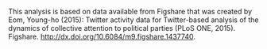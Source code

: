 This analysis is based on data available from Figshare that was created by Eom, Young-ho (2015): Twitter activity data for Twitter-based analysis of the dynamics of collective attention to political parties (PLoS ONE, 2015).
Figshare. http://dx.doi.org/10.6084/m9.figshare.1437740.
